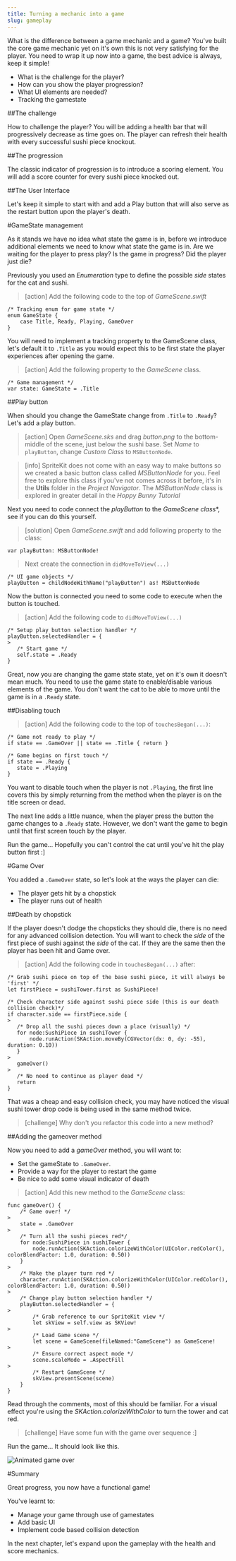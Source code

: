```yaml
---
title: Turning a mechanic into a game
slug: gameplay
---
```


What is the difference between a game mechanic and a game? You've built the core game mechanic yet on it's own this is not very satisfying for the player.  You need to wrap it up now into a game, the best advice is always, keep it simple!

- What is the challenge for the player?
- How can you show the player progression?
- What UI elements are needed?
- Tracking the gamestate

##The challenge

How to challenge the player? You will be adding a health bar that will progressively decrease as time goes on.  The player can refresh their health with every successful sushi piece knockout.

##The progression

The classic indicator of progression is to introduce a scoring element.  You will add a score counter for every sushi piece knocked out.

##The User Interface

Let's keep it simple to start with and add a Play button that will also serve as the restart button upon the player's death.

#GameState management

As it stands we have no idea what state the game is in, before we introduce additional elements we need to know what state the game is in.  Are we waiting for the player to press play? Is the game in progress? Did the player just die?

Previously you used an *Enumeration* type to define the possible *side* states for the cat and sushi.

> [action]
> Add the following code to the top of *GameScene.swift*
>
```
/* Tracking enum for game state */
enum GameState {
    case Title, Ready, Playing, GameOver
}
```
>

You will need to implement a tracking property to the GameScene class, let's default it to `.Title` as you would expect
this to be first state the player experiences after opening the game.

> [action]
> Add the following property to the *GameScene* class.
>
```
/* Game management */
var state: GameState = .Title
```
>

##Play button

When should you change the GameState change from `.Title` to `.Ready`? Let's add a play button.

> [action]
> Open *GameScene.sks* and drag *button.png* to the bottom-middle of the scene, just below the sushi base.
> Set *Name* to `playButton`, change *Custom Class* to `MSButtonNode`.

<!-- -->

> [info]
> SpriteKit does not come with an easy way to make buttons so we created a basic button class called *MSButtonNode* for you.
> Feel free to explore this class if you've not comes across it before, it's in the **Utils** folder in the *Project Navigator*.  The *MSButtonNode* class is explored in greater detail in the *Hoppy Bunny Tutorial*
>

Next you need to code connect the *playButton* to the **GameScene* class**, see if you can do this yourself.

> [solution]
> Open *GameScene.swift* and add following property to the class:
>
```
var playButton: MSButtonNode!
```
>
> Next create the connection in `didMoveToView(...)`
>
```
/* UI game objects */
playButton = childNodeWithName("playButton") as! MSButtonNode
```
>

Now the button is connected you need to some code to execute when the button is touched.

> [action]
> Add the following code to `didMoveToView(...)`
>
```
/* Setup play button selection handler */
playButton.selectedHandler = {
>
   /* Start game */
   self.state = .Ready
}
```
>

Great, now you are changing the game state state, yet on it's own it doesn't mean much.  You need to use the game state to enable/disable various elements of the game.  You don't want the cat to be able to move until the game is in a `.Ready` state.

##Disabling touch

> [action]
> Add the following code to the top of `touchesBegan(...)`:
>
```
/* Game not ready to play */
if state == .GameOver || state == .Title { return }

/* Game begins on first touch */
if state == .Ready {
   state = .Playing
}
```
>

You want to disable touch when the player is not `.Playing`, the first line covers this by simply returning from the method when the player is on the title screen or dead.

The next line adds a little nuance, when the player press the button the game changes to a `.Ready` state.  However, we don't want the game to begin until that first screen touch by the player.

Run the game... Hopefully you can't control the cat until you've hit the play button first :]

#Game Over

You added a `.GameOver` state, so let's look at the ways the player can die:

- The player gets hit by a chopstick
- The player runs out of health

##Death by chopstick

If the player doesn't dodge the chopsticks they should die, there is no need for any advanced collision detection.  You will want to check the *side* of the first piece of sushi against the *side* of the cat.  If they are the same then the player has been hit and Game over.

> [action]
> Add the following code in `touchesBegan(...)` after:
>
```
/* Grab sushi piece on top of the base sushi piece, it will always be 'first' */
let firstPiece = sushiTower.first as SushiPiece!
```
>
```
/* Check character side against sushi piece side (this is our death collision check)*/
if character.side == firstPiece.side {
>
   /* Drop all the sushi pieces down a place (visually) */
   for node:SushiPiece in sushiTower {
       node.runAction(SKAction.moveBy(CGVector(dx: 0, dy: -55), duration: 0.10))
   }
>
   gameOver()
>
   /* No need to continue as player dead */
   return
}
```
>

That was a cheap and easy collision check, you may have noticed the visual sushi tower drop code is being used in the same method twice.

> [challenge]
> Why don't you refactor this code into a new method?

##Adding the gameover method

Now you need to add a *gameOver* method, you will want to:

- Set the gameState to `.GameOver`.
- Provide a way for the player to restart the game
- Be nice to add some visual indicator of death

> [action]
> Add this new method to the *GameScene* class:
>
```
func gameOver() {
    /* Game over! */
>  
    state = .GameOver
>    
    /* Turn all the sushi pieces red*/
    for node:SushiPiece in sushiTower {
        node.runAction(SKAction.colorizeWithColor(UIColor.redColor(), colorBlendFactor: 1.0, duration: 0.50))
    }
>    
    /* Make the player turn red */
    character.runAction(SKAction.colorizeWithColor(UIColor.redColor(), colorBlendFactor: 1.0, duration: 0.50))
>    
    /* Change play button selection handler */
    playButton.selectedHandler = {
>        
        /* Grab reference to our SpriteKit view */
        let skView = self.view as SKView!
>        
        /* Load Game scene */
        let scene = GameScene(fileNamed:"GameScene") as GameScene!
>        
        /* Ensure correct aspect mode */
        scene.scaleMode = .AspectFill
>        
        /* Restart GameScene */
        skView.presentScene(scene)
    }
}
```
>

Read through the comments, most of this should be familiar. For a visual effect you're using the *SKAction.colorizeWithColor* to turn
the tower and cat red.

> [challenge]
> Have some fun with the game over sequence :]

Run the game... It should look like this.

![Animated game over](../Tutorial-Images/animated_cat_death.gif)

#Summary

Great progress, you now have a functional game!

You've learnt to:

- Manage your game through use of gamestates
- Add basic UI
- Implement code based collision detection

In the next chapter, let's expand upon the gameplay with the health and score mechanics.

